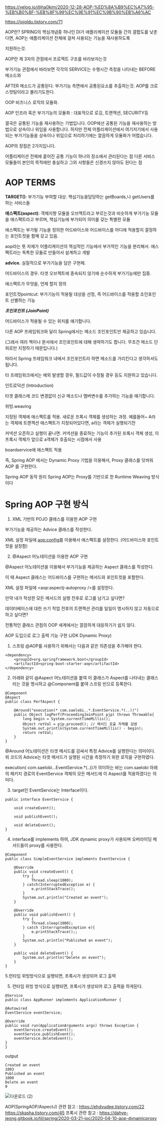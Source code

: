 https://velog.io/@ha0kim/2020-12-28-AOP-%ED%8A%B9%EC%A7%95-%EB%B0%8F-%EB%8F%99%EC%9E%91%EC%9B%90%EB%A6%AC

https://jojoldu.tistory.com/71

AOP란? SPRING의 핵심개념중 하나인 DI가 애플리케이션 모듈들 간의 결합도를 낮춘다면, AOP는 애플리케이션 전체에 걸쳐 사용되는 기능을 재사용하도록

지원하는것.



AOP란 제 3자의 관점에서 프로젝트 구조를 바라보자는것

부가기능 관점에서 바라보면 각각의 SERVICE는 수행시간 측정을 나타내는 BEFORE메소드와

AFTER 메소드가 공통된다. 부가기능 측면에서 공통된요소를 추출하는것. AOP를 크로스컷팅이라고 불리기도한다.

OOP 비즈니스 로직의 모듈화.

AOP 인프라 혹은 부가기능의 모듈화
 : 대표적으로 로깅, 트랜잭션, SECURITY등
 
 
결국은 공통된 기능을 재사용하는 기법입니다.
OOP에선 공통된 기능을 재사용하는 방법으로 상속이나 위임을 사용합니다.
하지만 전체 어플리케이션에서 여기저기에서 사용되는 부가기능들을 상속이나 위임으로 처리하기에는 깔끔하게 모듈화가 어렵습니다.

AOP의 장점은 2가지입니다.

어플리케이션 전체에 흩어진 공통 기능이 하나의 장소에서 관리된다는 점
다른 서비스 모듈들이 본인의 목적에만 충실하고 그외 사항들은 신경쓰지 않아도 된다는 점


AOP TERMS
=

**TARGET()**: 부가기능 부여할 대상. 핵심기능을담당하는 getBoards,나 getUsers를 하는 서비스들


**애스팩트(aspect)**: 객체지향 모듈을 오브젝트라고 부르는것과 비슷하게 부가기능 모듈을 애스팩트라고 부르며, 핵심기능에 부가되어 의미를 갖는 특별한 모듈

애스팩트는 부가될 기능을 정의한 어드바이스와 어드바이스를 어디에 적용할지 결정하는 포인트컷을 함꼐 갖고 있음.

aop라는 뜻 자체가 어플리케이션의 핵심적인 기능에서 부가적인 기능을 분리해서. 애스팩트라는 독특한 모듈로 만들어서 설계하고 개발


**advice.** 실질적으로 부가기능을 담은 구현체.

어드바이스의 경우. 타겟 오브젝트에 종속되지 않기에 순수하게 부가기능에만 집중.

애스팩트가 무엇을, 언제 할지 정의

포인트컷pointcut: 부가기능이 적용될 대상을 선정, 즉 어드바이스를 적용할 조인포인트 선별하는 기능


***조인포인트 (JoinPoint)***


어드바이스가 적용될 수 있는 위치를 얘기합니다.

다른 AOP 프레임워크와 달리 Spring에서는 메소드 조인포인트만 제공하고 있습니다.

(그래서 여러 책이나 문서에서 조인포인트에 대해 생략하기도 합니다. 무조건 메소드 단위로만 지정하기 때문입니다.)

따라서 Spring 프레임워크 내에서 조인포인트라 하면 메소드를 가리킨다고 생각하셔도 됩니다.

타 프레임워크에서는 예외 발생할 경우, 필드값이 수정될 경우 등도 지원하고 있습니다.

인트로덕션 (Introduction)

타겟 클래스에 코드 변경없이 신규 메소드나 멤버변수를 추가하는 기능을 얘기합니다.

위빙.weaving

지정된 객체에 애스팩트를 적용. 새로운 프록시 객체를 생성하는 과정. 예를들어~ A라는 객체에 트랜잭션 애스팩트가 지정되어있다면, a라는 객체가 실행되기전

커넥션 오픈하고 실행이 끝나면. 커넥션을 종료하는 기능이 추가된 프록시 객체 생성, 이 프록시 객체가 앞으로 a객체가 호출되는 시점에서 사용


boardservice에 애스팩트 적용

즉, Spring AOP 에서는 Dynamic Proxy 기법을 이용해서, Proxy 클래스를 덧씌워 AOP 를 구현한다.


Spring AOP 동작 원리
Spring AOP는 Proxy를 기반으로 한 Runtime Weaving 방식이다


Spring AOP 구현 방식
=

1. XML 기반의 POJO 클래스를 이용한 AOP 구현

부가기능을 제공하는 Advice 클래스를 작성한다.

XML 설정 파일에 <aop:config>를 이용해서 애스펙트를 설정한다. (어드바이스와 포인트컷을 설정함)

2. @Aspect 어노테이션을 이용한 AOP 구현

@Aspect 어노테이션을 이용해서 부가기능을 제공하는 Aspect 클래스를 작성한다.

이 때 Aspect 클래스는 어드바이스를 구현하는 메서드와 포인트컷을 포함한다.

XML 설정 파일에 <aop:aspectj-autoproxy />를 설정한다.


만약 내가 작성한 모든 메서드의 실행 전후로 로그를 남기고 싶다면?


데이터베이스에 대한 쓰기 작업 전후의 트랜잭션 관리를 일일이 명시하지 않고 자동으로 하고 싶다면?

전통적인 클래스 관점의 OOP 세계에서는 깔끔하게 대응하기가 쉽지 않다.

AOP 도입으로 로그 출력 기능 구현 (JDK Dynamic Proxy)


1. 스프링 @AOP를 사용하기 위해서는 다음과 같은 의존성을 추가해야 한다.

```
<dependency>
    <groupId>org.springframework.boot</groupId>
    <artifactId>spring-boot-starter-aop</artifactId>
</dependency>

```

2. 아래와 같이 @Aspect 어노테이션을 붙여 이 클래스가 Aspect를 나타내는 클래스라는 것을 명시하고 @Component를 붙여 스프링 빈으로 등록한다.

```
@Component
@Aspect
public class PerfAspect {

    @Around("execution(* com.saelobi..*.EventService.*(..))")
    public Object logPerf(ProceedingJoinPoint pjp) throws Throwable{
        long begin = System.currentTimeMillis();
        Object retVal = pjp.proceed(); // 메서드 호출 자체를 감쌈
        System.out.println(System.currentTimeMillis() - begin);
        return retVal;
    }
}
```

@Around 어노테이션은 타겟 메서드를 감싸서 특정 Advice를 실행한다는 의미이다.
위 코드의 Advice는 타겟 메서드가 실행된 시간을 측정하기 위한 로직을 구현하였다.

execution( com.saelobi...EventService.*(..))가 의미하는 바는
com.saelobi 아래의 패키지 경로의 EventService 객체의 모든 메서드에 이 Aspect를 적용하겠다는 의미다.


3. target인 EventService는 Interface이다.

```
public interface EventService {

    void createEvent();

    void publishEvent();

    void deleteEvent();
}
```

4. interface를 implements 하여, JDK dynamic proxy가 사용되며 오버라이딩 메서드들이 proxy를 사용한다.

```
@Component
public class SimpleEventService implements EventService {

    @Override
    public void createEvent() {
        try {
            Thread.sleep(1000);
        } catch(InterruptedException e) {
            e.printStackTrace();
        }
        System.out.println("Created an event");
    }

    @Override
    public void publishEvent() {
        try {
            Thread.sleep(1000);
        } catch (InterruptedException e){
            e.printStackTrace();;
        }
        System.out.println("Published an event");
    }

    public void deleteEvent() {
        System.out.println("Delete an event");
    }
}
```


5.런타임 위빙방식으로 실행되면, 프록시가 생성되어 로그 출력

5. 런타임 위빙 방식으로 실행되면, 프록시가 생성되어 로그 출력을 하게된다.

```
@Service
public class AppRunner implements ApplicationRunner {

@Autowired
EventService eventService;

@Override
public void run(ApplicationArguments args) throws Exception {
    eventService.createEvent();
    eventService.publishEvent();
    eventService.deleteEvent();
}
}
```

output
```
Created an event
1003
Published an event
1000
Delete an event
0
```

![다운로드 (2)](https://user-images.githubusercontent.com/75001605/166568301-327ea97c-0cef-4dff-89fc-8f169d0f528b.png)

AOP(SpringAOP/AspectJ) 관련 참고 : https://ehdvudee.tistory.com/22
https://skasha.tistory.com/45
프록시 관련 참고 : https://dahye-jeong.gitbook.io/til/spring/2020-03-21-ioc/2020-04-10-aop-dynamicproxy

